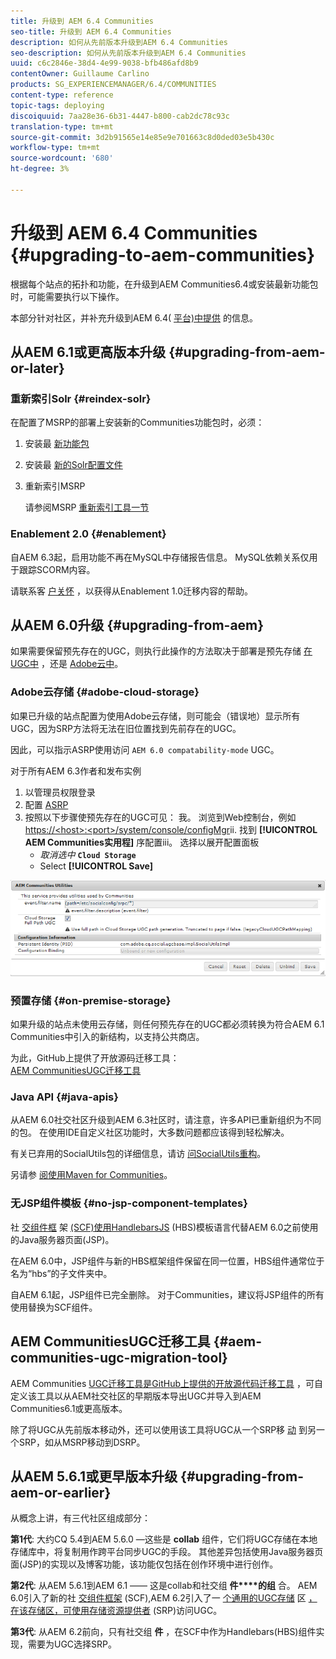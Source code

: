 ```yaml
---
title: 升级到 AEM 6.4 Communities
seo-title: 升级到 AEM 6.4 Communities
description: 如何从先前版本升级到AEM 6.4 Communities
seo-description: 如何从先前版本升级到AEM 6.4 Communities
uuid: c6c2846e-38d4-4e99-9038-bfb486afd8b9
contentOwner: Guillaume Carlino
products: SG_EXPERIENCEMANAGER/6.4/COMMUNITIES
content-type: reference
topic-tags: deploying
discoiquuid: 7aa28e36-6b31-4447-b800-cab2dc78c93c
translation-type: tm+mt
source-git-commit: 3d2b91565e14e85e9e701663c8d0ded03e5b430c
workflow-type: tm+mt
source-wordcount: '680'
ht-degree: 3%

---
```



# 升级到 AEM 6.4 Communities {#upgrading-to-aem-communities}

根据每个站点的拓扑和功能，在升级到AEM Communities6.4或安装最新功能包时，可能需要执行以下操作。

本部分针对社区，并补充升级到AEM 6.4( [平台)中提供](../../help/sites-deploying/upgrade.md) 的信息。

## 从AEM 6.1或更高版本升级 {#upgrading-from-aem-or-later}

### 重新索引Solr {#reindex-solr}

在配置了MSRP的部署上安装新的Communities功能包时，必须：

1. 安装最 [新功能包](deploy-communities.md#latestfeaturepack)
2. 安装最 [新的Solr配置文件](msrp.md#upgrading)
3. 重新索引MSRP

   请参阅MSRP [重新索引工具一节](msrp.md#msrp-reindex-tool)

### Enablement 2.0 {#enablement}

自AEM 6.3起，启用功能不再在MySQL中存储报告信息。 MySQL依赖关系仅用于跟踪SCORM内容。

请联系客 [户关怀](https://helpx.adobe.com/cn/marketing-cloud/contact-support.html) ，以获得从Enablement 1.0迁移内容的帮助。

## 从AEM 6.0升级 {#upgrading-from-aem}

如果需要保留预先存在的UGC，则执行此操作的方法取决于部署是预先存储 [在UGC中](#on-premise-storage) ，还是 [Adobe云中](#adobe-cloud-storage)。

### Adobe云存储 {#adobe-cloud-storage}

如果已升级的站点配置为使用Adobe云存储，则可能会（错误地）显示所有UGC，因为SRP方法将无法在旧位置找到先前存在的UGC。

因此，可以指示ASRP使用访问 `AEM 6.0 compatability-mode` UGC。

对于所有AEM 6.3作者和发布实例

1. 以管理员权限登录
2. 配置 [ASRP](asrp.md)
3. 按照以下步骤使预先存在的UGC可见：
我。 浏览到Web控制台，例如
   [https://&lt;host>:&lt;port>/system/console/configMgr](http://localhost:4502/system/console/configMgr)ii. 找到 **[!UICONTROL AEM Communities实用程]** 序配置iii。 选择以展开配置面板
   * *取消选中* **`Cloud Storage`**
   * Select **[!UICONTROL Save]**

![chlimage_1-126](assets/chlimage_1-126.png)

### 预置存储 {#on-premise-storage}

如果升级的站点未使用云存储，则任何预先存在的UGC都必须转换为符合AEM 6.1 Communities中引入的新结构，以支持公共商店。

为此，GitHub上提供了开放源码迁移工具：\
[AEM CommunitiesUGC迁移工具](https://github.com/Adobe-Marketing-Cloud/communities-ugc-migration)

### Java API {#java-apis}

从AEM 6.0社交社区升级到AEM 6.3社区时，请注意，许多API已重新组织为不同的包。 在使用IDE自定义社区功能时，大多数问题都应该得到轻松解决。

有关已弃用的SocialUtils包的详细信息，请访 [问SocialUtils重构](socialutils.md)。

另请参 [阅使用Maven for Communities](maven.md)。

### 无JSP组件模板 {#no-jsp-component-templates}

社 [交组件框](scf.md) 架 [(SCF)使用HandlebarsJS](https://www.handlebarsjs.com/) (HBS)模板语言代替AEM 6.0之前使用的Java服务器页面(JSP)。

在AEM 6.0中，JSP组件与新的HBS框架组件保留在同一位置，HBS组件通常位于名为“hbs”的子文件夹中。

自AEM 6.1起，JSP组件已完全删除。 对于Communities，建议将JSP组件的所有使用替换为SCF组件。

## AEM CommunitiesUGC迁移工具 {#aem-communities-ugc-migration-tool}

AEM Communities [UGC迁移工具是GitHub上提供的开放源代码迁移工具](https://github.com/Adobe-Marketing-Cloud/communities-ugc-migration) ，可自定义该工具以从AEM社交社区的早期版本导出UGC并导入到AEM Communities6.1或更高版本。

除了将UGC从先前版本移动外，还可以使用该工具将UGC从一个SRP移 [动](working-with-srp.md) 到另一个SRP，如从MSRP移动到DSRP。

## 从AEM 5.6.1或更早版本升级 {#upgrading-from-aem-or-earlier}

从概念上讲，有三代社区组成部分：

**第1代**: 大约CQ 5.4到AEM 5.6.0 —这些是 **collab** 组件，它们将UGC存储在本地存储库中，将复制用作跨平台同步UGC的手段。 其他差异包括使用Java服务器页面(JSP)的实现以及博客功能，该功能仅包括在创作环境中进行创作。

**第2代**: 从AEM 5.6.1到AEM 6.1 —— 这是collab和社交组 **件****的组** 合。 AEM 6.0引入了新的社 [交组件框架](scf.md) (SCF),AEM 6.2引入了一 [个通用的UGC存储](working-with-srp.md) 区 [，在该存储区，可使用存储资源提供者](srp.md) (SRP)访问UGC。

**第3代**: 从AEM 6.2前向，只有社交组 **件** ，在SCF中作为Handlebars(HBS)组件实现，需要为UGC选择SRP。
